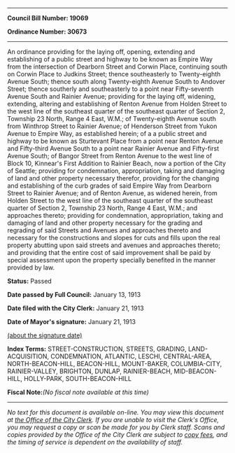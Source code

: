 

********

**Council Bill Number: 19069**
   
**Ordinance Number: 30673**
********

 An ordinance providing for the laying off, opening, extending and establishing of a public street and highway to be known as Empire Way from the intersection of Dearborn Street and Corwin Place, continuing south on Corwin Place to Judkins Street; thence southeasterly to Twenty-eighth Avenue South; thence south along Twenty-eighth Avenue South to Andover Street; thence southerly and southeasterly to a point near Fifty-seventh Avenue South and Rainier Avenue; providing for the laying off, widening, extending, altering and establishing of Renton Avenue from Holden Street to the west line of the southeast quarter of the southeast quarter of Section 2, Township 23 North, Range 4 East, W.M.; of Twenty-eighth Avenue south from Winthrop Street to Rainier Avenue; of Henderson Street from Yukon Avenue to Empire Way, as established herein; of a a public street and highway to be known as Sturtevant Place from a point near Renton Avenue and Fifty-third Avenue South to a point near Rainier Avenue and Fifty-first Avenue South; of Bangor Street from Renton Avenue to the west line of Block 10, Kinnear's First Addition to Rainier Beach, now a portion of the City of Seattle; providing for condemnation, appropriation, taking and damaging of land and other property necessary therefor, providing for the changing and establishing of the curb grades of said Empire Way from Dearborn Street to Rainier Avenue; and of Renton Avenue, as widened herein, from Holden Street to the west line of the southeast quarter of the southeast quarter of Section 2, Township 23 North, Range 4 East, W.M.; and approaches thereto; providing for condemnation, appropriation, taking and damaging of land and other property necessary for the grading and regrading of said Streets and Avenues and approaches thereto and necessary for the constructions and slopes for cuts and fills upon the real property abutting upon said streets and avenues and approaches thereto; and providing that the entire cost of said improvement shall be paid by special assessment upon the property specially benefited in the manner provided by law.

**Status:** Passed
   
**Date passed by Full Council:** January 13, 1913
   
**Date filed with the City Clerk:** January 21, 1913
   
**Date of Mayor's signature:** January 21, 1913
   
[(about the signature date)](/~public/approvaldate.htm)
   
   
   
   
**Index Terms:** STREET-CONSTRUCTION, STREETS, GRADING, LAND-ACQUISITION, CONDEMNATION, ATLANTIC, LESCHI, CENTRAL-AREA, NORTH-BEACON-HILL, BEACON-HILL, MOUNT-BAKER, COLUMBIA-CITY, RAINIER-VALLEY, BRIGHTON, DUNLAP, RAINIER-BEACH, MID-BEACON-HILL, HOLLY-PARK, SOUTH-BEACON-HILL

**Fiscal Note:**_(No fiscal note available at this time)_
********

_No text for this document is available on-line. You may view this document at [the Office of the City Clerk](http://www.seattle.gov/leg/clerk/contactUs.htm). If you are unable to visit the Clerk's Office, you may request a copy or scan be made for you by Clerk staff. Scans and copies provided by the Office of the City Clerk are subject to [copy fees](http://clerk.seattle.gov/~public/clerkfees.htm), and the timing of service is dependent on the availability of staff._

